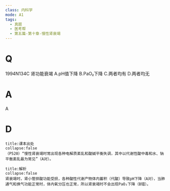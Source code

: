 ```yaml
---
class: 内科学
mode: A1
tags:
  - 真题
  - 医考帮
  - 第五篇-第十章-慢性肾衰竭
---
```


# Q
1994N134C 肾功能衰竭
A.pH值下降
B.PaO₂下降
C.两者均有
D.两者均无

# A
A
# D
```ad-note
title:课本出处
collapse:false
（P520）“慢性肾衰竭时常出现各种电解质紊乱和酸碱平衡失调，其中以代谢性酸中毒和水、钠平衡紊乱最为常见”（A对）。
```

```ad-summary
title:解析
collapse:false
肾衰竭时，肾小管排酸功能受损，各种酸性代谢产物体内蓄积（代酸）导致pH下降（A对），当肺通气和换气功能正常时，体内氧分压也正常，所以肾衰竭时不会出现PaO₂下降（B错）。
```

